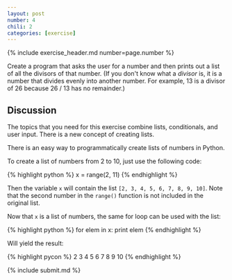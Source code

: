```yaml
---
layout: post
number: 4
chili: 2
categories: [exercise]
---
```


{% include exercise_header.md number=page.number %}

Create a program that asks the user for a number and then prints out a list of all the divisors of that number. (If you don't know what a _divisor_ is, it is a number that divides evenly into another number. For example, 13 is a divisor of 26 because 26 / 13 has no remainder.)

## Discussion 

The topics that you need for this exercise combine lists, conditionals, and user input. There is a new concept of creating lists. 

There is an easy way to programmatically create lists of numbers in Python. 

To create a list of numbers from 2 to 10, just use the following code: 

{% highlight python %}
  x = range(2, 11)
{% endhighlight %}

Then the variable `x` will contain the list `[2, 3, 4, 5, 6, 7, 8, 9, 10]`. Note that the second number in the `range()` function is not included in the original list. 

Now that `x` is a list of numbers, the same for loop can be used with the list: 

{% highlight python %}
  for elem in x: 
    print elem
{% endhighlight %}

Will yield the result: 

{% highlight pycon %}
  2
  3
  4
  5
  6
  7
  8
  9
  10
{% endhighlight %}

{% include submit.md %}